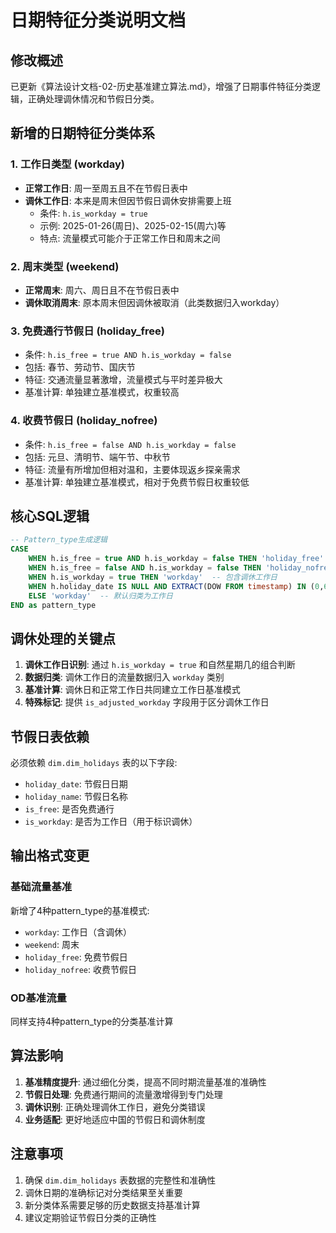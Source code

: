 # 日期特征分类说明文档

## 修改概述

已更新《算法设计文档-02-历史基准建立算法.md》，增强了日期事件特征分类逻辑，正确处理调休情况和节假日分类。

## 新增的日期特征分类体系

### 1. 工作日类型 (workday)
- **正常工作日**: 周一至周五且不在节假日表中
- **调休工作日**: 本来是周末但因节假日调休安排需要上班
  - 条件: `h.is_workday = true`
  - 示例: 2025-01-26(周日)、2025-02-15(周六)等
  - 特点: 流量模式可能介于正常工作日和周末之间

### 2. 周末类型 (weekend)  
- **正常周末**: 周六、周日且不在节假日表中
- **调休取消周末**: 原本周末但因调休被取消（此类数据归入workday）

### 3. 免费通行节假日 (holiday_free)
- 条件: `h.is_free = true AND h.is_workday = false`
- 包括: 春节、劳动节、国庆节  
- 特征: 交通流量显著激增，流量模式与平时差异极大
- 基准计算: 单独建立基准模式，权重较高

### 4. 收费节假日 (holiday_nofree)
- 条件: `h.is_free = false AND h.is_workday = false`  
- 包括: 元旦、清明节、端午节、中秋节
- 特征: 流量有所增加但相对温和，主要体现返乡探亲需求
- 基准计算: 单独建立基准模式，相对于免费节假日权重较低

## 核心SQL逻辑

```sql
-- Pattern_type生成逻辑
CASE 
    WHEN h.is_free = true AND h.is_workday = false THEN 'holiday_free'
    WHEN h.is_free = false AND h.is_workday = false THEN 'holiday_nofree'  
    WHEN h.is_workday = true THEN 'workday'  -- 包含调休工作日
    WHEN h.holiday_date IS NULL AND EXTRACT(DOW FROM timestamp) IN (0,6) THEN 'weekend'
    ELSE 'workday'  -- 默认归类为工作日
END as pattern_type
```

## 调休处理的关键点

1. **调休工作日识别**: 通过 `h.is_workday = true` 和自然星期几的组合判断
2. **数据归类**: 调休工作日的流量数据归入 `workday` 类别
3. **基准计算**: 调休日和正常工作日共同建立工作日基准模式
4. **特殊标记**: 提供 `is_adjusted_workday` 字段用于区分调休工作日

## 节假日表依赖

必须依赖 `dim.dim_holidays` 表的以下字段:
- `holiday_date`: 节假日日期
- `holiday_name`: 节假日名称  
- `is_free`: 是否免费通行
- `is_workday`: 是否为工作日（用于标识调休）

## 输出格式变更

### 基础流量基准
新增了4种pattern_type的基准模式:
- `workday`: 工作日（含调休）
- `weekend`: 周末
- `holiday_free`: 免费节假日
- `holiday_nofree`: 收费节假日

### OD基准流量  
同样支持4种pattern_type的分类基准计算

## 算法影响

1. **基准精度提升**: 通过细化分类，提高不同时期流量基准的准确性
2. **节假日处理**: 免费通行期间的流量激增得到专门处理
3. **调休识别**: 正确处理调休工作日，避免分类错误
4. **业务适配**: 更好地适应中国的节假日和调休制度

## 注意事项

1. 确保 `dim.dim_holidays` 表数据的完整性和准确性
2. 调休日期的准确标记对分类结果至关重要  
3. 新分类体系需要足够的历史数据支持基准计算
4. 建议定期验证节假日分类的正确性 